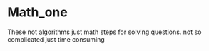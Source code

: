 # Math_one
These not algorithms just math steps for solving questions. not so complicated just time consuming
